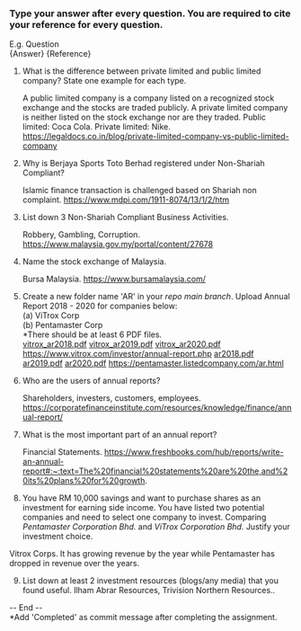 ### Type your answer after every question. You are required to cite your reference for every question.

E.g. Question <br>
{Answer} {Reference}

1. What is the difference between private limited and public limited company? State one example for each type.

   A public limited company is a company listed on a recognized stock exchange and the stocks are traded publicly. A private limited company is neither listed on the stock exchange nor are they traded. Public limited: Coca Cola. Private limited: Nike.
   https://legaldocs.co.in/blog/private-limited-company-vs-public-limited-company

2. Why is Berjaya Sports Toto Berhad registered under Non-Shariah Compliant?

   Islamic finance transaction is challenged based on Shariah non complaint. 
   https://www.mdpi.com/1911-8074/13/1/2/htm

3. List down 3 Non-Shariah Compliant Business Activities. 

   Robbery, Gambling, Corruption. 
   https://www.malaysia.gov.my/portal/content/27678

4. Name the stock exchange of Malaysia.

   Bursa Malaysia. 
   https://www.bursamalaysia.com/

5. Create a new folder name 'AR' in your _repo main branch_. Upload Annual Report 2018 - 2020 for companies below: <br>
(a) ViTrox Corp <br>
(b) Pentamaster Corp <br> 
*There should be at least 6 PDF files. <br>
[vitrox_ar2018.pdf](https://github.com/minor-management/assignment-01-Pzzzi/files/8309232/vitrox_ar2018.pdf)
[vitrox_ar2019.pdf](https://github.com/minor-management/assignment-01-Pzzzi/files/8309234/vitrox_ar2019.pdf)
[vitrox_ar2020.pdf](https://github.com/minor-management/assignment-01-Pzzzi/files/8309235/vitrox_ar2020.pdf)
https://www.vitrox.com/investor/annual-report.php
[ar2018.pdf](https://github.com/minor-management/assignment-01-Pzzzi/files/8309238/ar2018.pdf)
[ar2019.pdf](https://github.com/minor-management/assignment-01-Pzzzi/files/8309239/ar2019.pdf)
[ar2020.pdf](https://github.com/minor-management/assignment-01-Pzzzi/files/8309241/ar2020.pdf)
https://pentamaster.listedcompany.com/ar.html

6. Who are the users of annual reports?

   Shareholders, investers, customers, employees.
   https://corporatefinanceinstitute.com/resources/knowledge/finance/annual-report/

7. What is the most important part of an annual report? 
   
   Financial Statements.
   https://www.freshbooks.com/hub/reports/write-an-annual-report#:~:text=The%20financial%20statements%20are%20the,and%20its%20plans%20for%20growth.

8. You have RM 10,000 savings and want to purchase shares as an investment for earning side income. 
You have listed two potential companies and need to select one company to invest. 
Comparing _Pentamaster Corporation Bhd._ and _ViTrox Corporation Bhd._ Justify your investment choice.

Vitrox Corps. It has growing revenue by the year while Pentamaster has dropped in revenue over the years.

9. List down at least 2 investment resources (blogs/any media) that you found useful.
   Ilham Abrar Resources, Trivision Northern Resources..

-- End -- <br>
*Add 'Completed' as commit message after completing the assignment.

